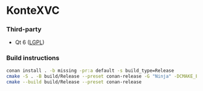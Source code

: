 # KonteXVC

### Third-party

* Qt 6 ([LGPL](http://doc.qt.io/qt-6/lgpl.html))

### Build instructions

``` bash
conan install . -b missing -pr:a default -s build_type=Release
cmake -S . -B build/Release --preset conan-release -G "Ninja" -DCMAKE_EXPORT_COMPILE_COMMANDS=ON -DCMAKE_BUILD_TYPE=Release
cmake --build build/Release --preset conan-release
```
